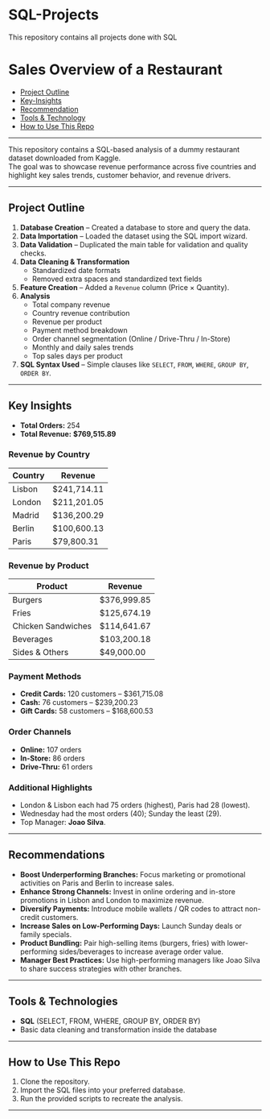 # SQL-Projects
This repository contains all projects done with SQL
#  Sales Overview of a Restaurant

* [Project Outline](#Project-Outline)
* [Key-Insights](#Key-Insights)
* [Recommendation](#Recommendation)
* [Tools & Technology](#Tools--Technology)
* [How to Use This Repo](#How-To-Use-This-Repo)


---
This repository contains a SQL-based analysis of a dummy restaurant dataset downloaded from Kaggle.  
The goal was to showcase revenue performance across five countries and highlight key sales trends, customer behavior, and revenue drivers.

---

##  Project Outline

1. **Database Creation** – Created a database to store and query the data.  
2. **Data Importation** – Loaded the dataset using the SQL import wizard.  
3. **Data Validation** – Duplicated the main table for validation and quality checks.  
4. **Data Cleaning & Transformation**  
   - Standardized date formats  
   - Removed extra spaces and standardized text fields  
5. **Feature Creation** – Added a `Revenue` column (Price × Quantity).  
6. **Analysis**  
   - Total company revenue  
   - Country revenue contribution  
   - Revenue per product  
   - Payment method breakdown  
   - Order channel segmentation (Online / Drive-Thru / In-Store)  
   - Monthly and daily sales trends  
   - Top sales days per product  
7. **SQL Syntax Used** – Simple clauses like `SELECT`, `FROM`, `WHERE`, `GROUP BY`, `ORDER BY`.  

---

##  Key Insights

- **Total Orders:** 254  
- **Total Revenue:** **$769,515.89**

### Revenue by Country
| Country | Revenue |
|---------|---------|
| Lisbon  | $241,714.11 |
| London  | $211,201.05 |
| Madrid  | $136,200.29 |
| Berlin  | $100,600.13 |
| Paris   | $79,800.31 |

### Revenue by Product
| Product            | Revenue |
|-------------------|---------|
| Burgers            | $376,999.85 |
| Fries              | $125,674.19 |
| Chicken Sandwiches | $114,641.67 |
| Beverages          | $103,200.18 |
| Sides & Others     | $49,000.00 |

### Payment Methods
- **Credit Cards:** 120 customers – $361,715.08  
- **Cash:** 76 customers – $239,200.23  
- **Gift Cards:** 58 customers – $168,600.53  

### Order Channels
- **Online:** 107 orders  
- **In-Store:** 86 orders  
- **Drive-Thru:** 61 orders  

### Additional Highlights
- London & Lisbon each had 75 orders (highest), Paris had 28 (lowest).  
- Wednesday had the most orders (40); Sunday the least (29).  
- Top Manager: **Joao Silva**.

---

##  Recommendations

- **Boost Underperforming Branches:** Focus marketing or promotional activities on Paris and Berlin to increase sales.  
- **Enhance Strong Channels:** Invest in online ordering and in-store promotions in Lisbon and London to maximize revenue.  
- **Diversify Payments:** Introduce mobile wallets / QR codes to attract non-credit customers.  
- **Increase Sales on Low-Performing Days:** Launch Sunday deals or family specials.  
- **Product Bundling:** Pair high-selling items (burgers, fries) with lower-performing sides/beverages to increase average order value.  
- **Manager Best Practices:** Use high-performing managers like Joao Silva to share success strategies with other branches.  

---

##  Tools & Technologies

- **SQL** (SELECT, FROM, WHERE, GROUP BY, ORDER BY)  
- Basic data cleaning and transformation inside the database  

---

##  How to Use This Repo

1. Clone the repository.  
2. Import the SQL files into your preferred database.  
3. Run the provided scripts to recreate the analysis.  

---



